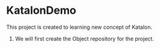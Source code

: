 # KatalonDemo

This project is created to learning new concept of Katalon.
1) We will first create the Object repository for the project.
